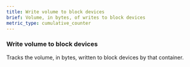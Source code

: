 ```yaml
---
title: Write volume to block devices
brief: Volume, in bytes, of writes to block devices
metric_type: cumulative_counter
---
```

### Write volume to block devices

Tracks the volume, in bytes, written to block devices by that container.
